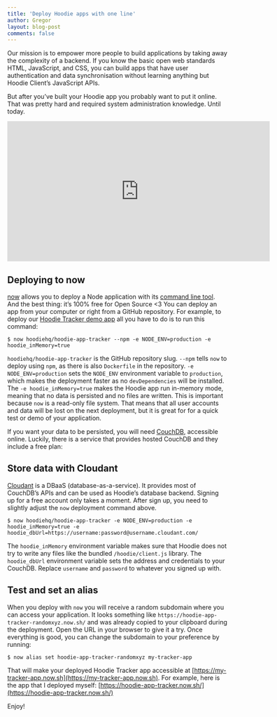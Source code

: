 ```yaml
---
title: 'Deploy Hoodie apps with one line'
author: Gregor
layout: blog-post
comments: false
---
```


Our mission is to empower more people to build applications by taking away the complexity of a backend. If you know the basic open web standards HTML, JavaScript, and CSS, you can build apps that have user authentication and data synchronisation without learning anything but Hoodie Client’s JavaScript APIs.

But after you’ve built your Hoodie app you probably want to put it online. That was pretty hard and required system administration knowledge. Until today.

<iframe width="600" height="320" src="https://www.youtube.com/embed/OVWCnEmjZBc" frameborder="0" allowfullscreen></iframe>

## Deploying to now

[now](https://zeit.co/now/) allows you to deploy a Node application with its [command line tool](https://github.com/zeit/now-cli). And the best thing: it’s 100% free for Open Source <3 You can deploy an app from your computer or right from a GitHub repository. For example, to deploy our [Hoodie Tracker demo app](https://github.com/hoodiehq/hoodie-app-tracker) all you have to do is to run this command:

```
$ now hoodiehq/hoodie-app-tracker --npm -e NODE_ENV=production -e hoodie_inMemory=true
```

`hoodiehq/hoodie-app-tracker` is the GitHub repository slug. `--npm` tells `now` to deploy using `npm`, as there is also `Dockerfile` in the repository. `-e NODE_ENV=production` sets the `NODE_ENV` environment variable to `production`, which makes the deployment faster as no `devDependencies` will be installed. The `-e hoodie_inMemory=true` makes the Hoodie app run in-memory mode, meaning that no data is persisted and no files are written. This is important because `now` is a read-only file system. That means that all user accounts and data will be lost on the next deployment, but it is great for for a quick test or demo of your application.

If you want your data to be persisted, you will need [CouchDB](https://couchdb.apache.org/), accessible online. Luckily, there is a service that provides hosted CouchDB and they include a free plan:

## Store data with Cloudant

[Cloudant](https://cloudant.com/) is a DBaaS (database-as-a-service). It provides most of CouchDB’s APIs and can be used as Hoodie’s database backend. Signing up for a free account only takes a moment. After sign up, you need to slightly adjust the `now` deployment command above.

```
$ now hoodiehq/hoodie-app-tracker -e NODE_ENV=production -e hoodie_inMemory=true -e hoodie_dbUrl=https://username:password@username.cloudant.com/
```

The `hoodie_inMemory` environment variable makes sure that Hoodie does not try to write any files like the bundled `/hoodie/client.js` library. The `hoodie_dbUrl` environment variable sets the address and credentials to your CouchDB. Replace `username` and `password` to whatever you signed up with.

## Test and set an alias

When you deploy with `now` you will receive a random subdomain where you can access your application. It looks something like `https://hoodie-app-tracker-randomxyz.now.sh/` and was already copied to your clipboard during the deployment. Open the URL in your browser to give it a try. Once everything is good, you can change the subdomain to your preference by running:

```
$ now alias set hoodie-app-tracker-randomxyz my-tracker-app
```

That will make your deployed Hoodie Tracker app accessible at [https://my-tracker-app.now.sh](https://my-tracker-app.now.sh). For example, here is the app that I deployed myself: [https://hoodie-app-tracker.now.sh/](https://hoodie-app-tracker.now.sh/)

Enjoy!
